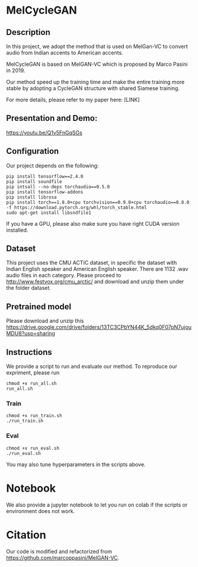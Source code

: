 # MelCycleGAN

## Description

In this project, we adopt the method that is used on MelGan-VC to convert audio from Indian accents to American accents.  

MelCycleGAN is based on MelGAN-VC which is proposed by Marco Pasini in 2019. 

Our method speed up the training time and make the entire training more stable by adopting a CycleGAN structure with shared Siamese training.

For more details, please refer to my paper here: [LINK]

## Presentation and Demo:

https://youtu.be/Q1v5FnGqSGs

## Configuration

Our project depends on the following:

```
pip install tensorflow==2.4.0
pip install soundfile
pip intsall --no-deps torchaudio==0.5.0
pip install tensorflow-addons
pip install librosa
pip install torch==1.8.0+cpu torchvision==0.9.0+cpu torchaudio==0.8.0 -f https://download.pytorch.org/whl/torch_stable.html
sudo apt-get install libsndfile1
```

If you have a GPU, please also make sure you have right CUDA version installed.

## Dataset

This project uses the CMU ACTIC dataset, in specific the dataset with Indian English speaker and American English speaker. There are 1132 .wav audio files in each category. Please proceed to http://www.festvox.org/cmu_arctic/ and download and unzip them under the folder dataset.

## Pretrained model

Please download and unzip this https://drive.google.com/drive/folders/13TC3CPbYN44K_5dkq0F07pN7ujouMDU8?usp=sharing

## Instructions

We provide a script to run and evaluate our method. To reproduce our expriment, please run 

```
chmod +x run_all.sh
run_all.sh 
```

### Train

```
chmod +x run_train.sh
./run_train.sh
```

### Eval

```
chmod +x run_eval.sh
./run_eval.sh
```

You may also tune hyperparameters in the scripts above. 

# Notebook

We also provide a jupyter notebook to let you run on colab if the scripts or environment does not work.

# Citation

Our code is modified and refactorized from https://github.com/marcoppasini/MelGAN-VC.


